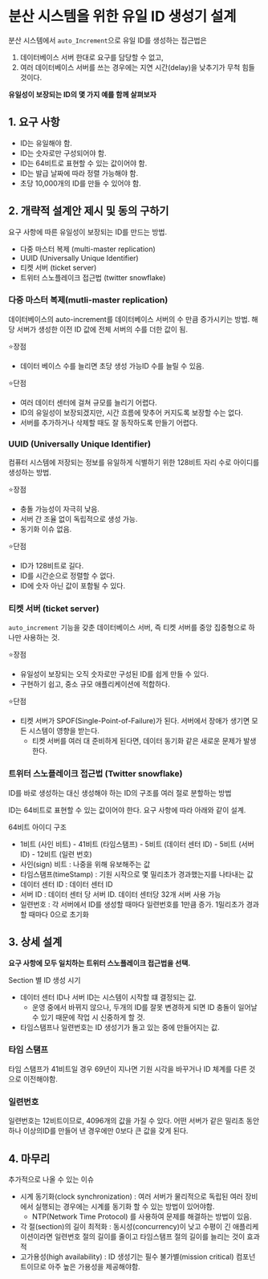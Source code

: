 # 분산 시스템을 위한 유일 ID 생성기 설계

분산 시스템에서 `auto_Increment`으로 유일 ID를 생성하는 접근법은

1. 데이터베이스 서버 한대로 요구를 담당할 수 없고,
2. 여러 데이터베이스 서버를 쓰는 경우에는 지연 시간(delay)을 낮추기가 무척 힘들 것이다.

**유일성이 보장되는 ID의 몇 가지 예를 함께 살펴보자**

## 1.  요구 사항

- ID는 유일해야 함.
- ID는 숫자로만 구성되어야 함.
- ID는 64비트로 표현할 수 있는 값이어야 함.
- ID는 발급 날짜에 따라 정렬 가능해야 함.
- 초당 10,000개의 ID를 만들 수 있어야 함.

## 2. 개략적 설계안 제시 및 동의 구하기

요구 사항에 따른 유일성이 보장되는 ID를 만드는 방법.

- 다중 마스터 복제 (multi-master replication)
- UUID (Universally Unique Identifier)
- 티켓 서버 (ticket server)
- 트위터 스노플레이크 접근법 (twitter snowflake)

### 다중 마스터 복제(mutli-master replication)

데이터베이스의 auto-increment를 데이터베이스 서버의 수 만큼 증가시키는 방법. 
해당 서버가 생성한 이전 ID 값에 전체 서버의 수를 더한 값이 됨.

⭐️장점
- 데이터 베이스 수를 늘리면 초당 생성 가능ID 수를 늘릴 수 있음.

⭐️단점
- 여러 데이터 센터에 걸쳐 규모를 늘리기 어렵다.
- ID의 유일성이 보장되겠지만, 시간 흐름에 맞추어 커지도록 보장할 수는 없다.
- 서버를 추가하거나 삭제할 때도 잘 동작하도록 만들기 어렵다.

### UUID (Universally Unique Identifier)

컴퓨터 시스템에 저장되는 정보를 유일하게 식별하기 위한 128비트 자리 수로 아이디를 생성하는 방법.

⭐️장점
- 충돌 가능성이 자극히 낮음.
- 서버 간 조율 없이 독립적으로 생성 가능.
- 동기화 이슈 없음.

⭐️단점
- ID가 128비트로 길다.
- ID를 시간순으로 정렬할 수 없다.
- ID에 숫자 아닌 값이 포함될 수 있다.

### 티켓 서버 (ticket server)

`auto_increment` 기능을 갖춘 데이터베이스 서버, 즉 티켓 서버를 중앙 집중형으로 하나만 사용하는 것.

⭐️장점
- 유일성이 보장되는 오직 숫자로만 구성된 ID를 쉽게 만들 수 있다.
- 구현하기 쉽고, 중소 규모 애플리케이션에 적합하다.

⭐️단점
- 티켓 서버가 SPOF(Single-Point-of-Failure)가 된다. 서버에서 장애가 생기면 모든 시스템이 영향을 받는다.
    - 티켓 서버를 여러 대 준비하게 된다면, 데이터 동기화 같은 새로운 문제가 발생한다.

### 트위터 스노플레이크 접근법 (Twitter snowflake)

ID를 바로 생성하는 대신 생성해야 하는 ID의 구조를 여러 절로 분할하는 방법

ID는 64비트로 표현할 수 있는 값이어야 한다. 요구 사항에 따라 아래와 같이 설계.

64비트 아이디 구조
- 1비트 (사인 비트) - 41비트 (타임스탬프) - 5비트 (데이터 센터 ID) - 5비트 (서버ID) - 12비트 (일련 번호)
- 사인(sign) 비트 : 나중을 위해 유보해주는 값
- 타임스탬프(timeStamp) : 기원 시작으로 몇 밀리초가 경과했는지를 나타내는 값
- 데이터 센터 ID : 데이터 센터 ID
- 서버 ID : 데이터 센터 당 서버 ID. 데이터 센터당 32개 서버 사용 가능
- 일련번호 : 각 서버에서 ID를 생성할 때마다 일련번호를 1만큼 증가. 1밀리초가 경과할 때마다 0으로 초기화

## 3. 상세 설계

**요구 사항에 모두 일치하는 트위터 스노플레이크 접근법을 선택.**

Section 별 ID 생성 시기
- 데이터 센터 ID나 서버 ID는 시스템이 시작할 떄 결정되는 값.
    -  운영 중에서 바뀌지 않으나, 두개의 ID를 잘못 변경하게 되면 ID 충돌이 일어날 수 있기 때문에 작업 시 신중하게 할 것.
- 타임스탬프나 일련번호는 ID 생성기가 돌고 있는 중에 만들어지는 값.

### 타임 스탬프

타임 스탬프가 41비트일 경우 69년이 지나면 기원 시각을 바꾸거나 ID 체계를 다른 것으로 이전해야함.

### 일련번호

일련번호는 12비트이므로, 4096개의 값을 가질 수 있다. 어떤 서버가 같은 밀리초 동안 하나 이상의ID를 만들어 낸 경우에만 0보다 큰 값을 갖게 된다.


## 4. 마무리

추가적으로 나올 수 있는 이슈
- 시계 동기화(clock synchronization) : 여러 서버가 물리적으로 독립된 여러 장비에서 실행되는 경우에는 시계를 동기화 할 수 있는 방법이 있어야함.
    - NTP(Network Time Protocol) 를 사용하여 문제를 해결하는 방법이 있음.
- 각 절(section)의 길이 최적화 : 동시성(concurrency)이 낮고 수평이 긴 애플리케이션이라면 일련번호 절의 길이를 줄이고 타임스탬프 절의 길이를 늘리는 것이 효과적
- 고가용성(high availability) : ID 생성기는 필수 불가별(mission critical) 컴포넌트이므로 아주 높은 가용성을 제공해야함.